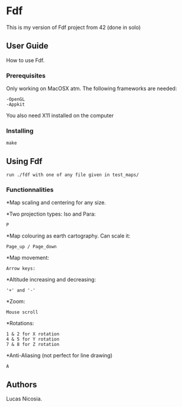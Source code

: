 # Fdf

This is my version of Fdf project from 42 (done in solo)

## User Guide
	
How to use Fdf.

### Prerequisites
	
Only working on MacOSX atm. The following frameworks are needed:
```
-OpenGL
-Appkit
```

You also need X11 installed on the computer

### Installing
		
```
make
```

## Using Fdf
		
```
run ./fdf with one of any file given in test_maps/
```

### Functionnalities
		
*Map scaling and centering for any size.

*Two projection types: Iso and Para:
```
P
```

*Map colouring as earth cartography. Can scale it:
```
Page_up / Page_down
```

*Map movement:
```
Arrow keys:
```

*Altitude increasing and decreasing:
```
'+' and '-'
```

*Zoom:
```
Mouse scroll
```

*Rotations:
```
1 & 2 for X rotation
4 & 5 for Y rotation
7 & 8 for Z rotation
```

*Anti-Aliasing (not perfect for line drawing)
```
A
```

## Authors
		
Lucas Nicosia.
